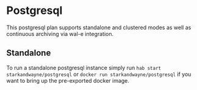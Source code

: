 # Postgresql

This postgresql plan supports standalone and clustered modes as well as continuous archiving via wal-e integration.

## Standalone

To run a standalone postgresql instance simply run `hab start starkandwayne/postgresql` or `docker run starkandwayne/postgresql` if you want to bring up the pre-exported docker image.
